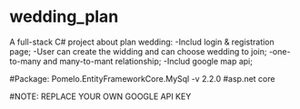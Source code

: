 # wedding_plan

A full-stack C# project about plan wedding:
-Includ login & registration page;
-User can create the widding and can choose wedding to join;
-one-to-many and many-to-mant relationship;
-Includ google map api;

#Package: Pomelo.EntityFrameworkCore.MySql -v 2.2.0
#asp.net core 

#NOTE: REPLACE YOUR OWN GOOGLE API KEY
